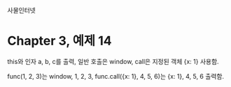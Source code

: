 
사물인터넷

Chapter 3, 예제 14
================================

this와 인자 a, b, c를 출력, 일반 호출은 window, call은 지정된 객체 {x: 1} 사용함.

func(1, 2, 3)는 window, 1, 2, 3, func.call({x: 1}, 4, 5, 6)는 {x: 1}, 4, 5, 6 출력함.
